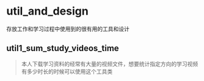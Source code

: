 # util_and_design
存放工作和学习过程中使用到的很有用的工具和设计
## util1_sum_study_videos_time
> 本人下载学习资料的经常有大量的视频文件，想要统计指定方向的学习视频有多少时长的时候可以使用这个工具类
